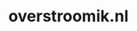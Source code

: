 ---
layout: post
title:  "overstroomik.nl"
internal_url:  "/dutchgov/overstroomik.nl.html"
categories: dutchgov
---